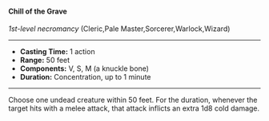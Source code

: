 #### Chill of the Grave
*1st-level necromancy* (Cleric,Pale Master,Sorcerer,Warlock,Wizard)
___
- **Casting Time:** 1 action
- **Range:** 50 feet
- **Components:** V, S, M (a knuckle bone)
- **Duration:** Concentration, up to 1 minute
---
Choose one undead creature within 50 feet. For the duration, whenever the target hits with a melee attack, that attack inflicts an extra 1d8 cold damage.
